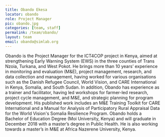 ```yaml
---
title: Obando Ekesa
locator: obando
role: Project Manager
pic: obando.jpg
categories: [team, staff]
permalink: /team/obando/
layout: team
email: obando@simlab.org
---
```

 
 Obando is the Project Manager for the ICT4COP project in Kenya, aimed at strengthening Early Warning System (EWS) in the three counties of Trans Nzoia, Turkana, and West Pokot. He brings more than 10 years’ experience in monitoring and evaluation (M&E), project management, research, and data collection and management, having worked for various organisations such as the Danish Refugee Council, World Vision, and CARE International in Kenya, Somalia, and South Sudan. In addition, Obando has experience as a trainer and facilitator, having led workshops for farmer-led research, project cycle management, and M&E, and strategic planning for program development. His published work includes an M&E Training Toolkit for CARE International and a Manual for Analysis of Participatory Rural Appraisal Data for the World Vision's Somalia Resilience Program. Obando holds a Bachelor of Education Degree (Moi University, Kenya) and will graduate in December 2018 with a master’s degree in Public Health. He is also working towards a master’s in M&E at Africa Nazerene University, Kenya. 